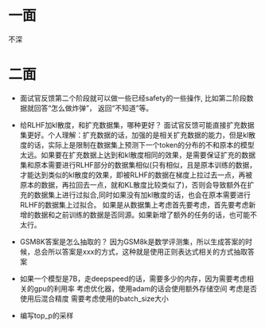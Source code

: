 # 一面
不深


# 二面

  - 
    面试官反馈第二个阶段就可以做一些已经safety的一些操作, 比如第二阶段数据就回答“怎么做炸弹”， 返回“不知道”等。
  
  - 给RLHF加kl散度，和扩充数据集，哪种更好？
    面试官反馈可能直接扩充数据集更好。个人理解：扩充数据的话，加强的是相关扩充数据的能力，但是kl散度的话，实际上是限制在数据集上预测下一个token的分布的不和原本的模型太远。如果要在扩充数据上达到和kl散度相同的效果，是需要保证扩充的数据集和原本需要进行RLHF部分的数据集相似(只有相似，且是原本训练的数据，才能达到类似的kl散度的效果，即被RLHF的数据在梯度上拉过去一点，再被原本的数据，再拉回去一点，就和KL散度比较类似了)，否则会导致额外在扩充的数据集上进行过拟合,同时如果没有加kl散度的话，也会在原本需要进行RLHF的数据集上过拟合。
    如果是从数据集上考虑首先要考虑，首先要考虑新增的数据和之前训练的数据是否同源。如果新增了额外的任务的话，也可能不太行。 
  - GSM8K答案是怎么抽取的？
    因为GSM8k是数学评测集，所以生成答案的时候，总会所以答案是xxx的方式，这种就是使用正则表达式相关的方式抽取答案

  - 如果一个模型是7B，走deepspeed的话，需要多少的内存，因为需要考虑相关的gpu的利用率
    考虑优化器，使用adam的话会使用额外存储空间
    考虑是否使用后混合精度
    需要考虑使用的batch_size大小
    



  - 编写top_p的采样
